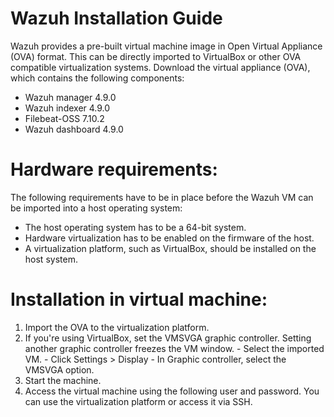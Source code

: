 # Wazuh Installation Guide


Wazuh provides a pre-built virtual machine image in Open Virtual Appliance
(OVA) format. This can be directly imported to VirtualBox or other OVA
compatible virtualization systems.
Download the virtual appliance (OVA), which contains the following
components:

- Wazuh manager 4.9.0
- Wazuh indexer 4.9.0
- Filebeat-OSS 7.10.2
- Wazuh dashboard 4.9.0

# Hardware requirements:

The following requirements have to be in place before the Wazuh VM can be
imported into a host operating system:

- The host operating system has to be a 64-bit system.
- Hardware virtualization has to be enabled on the firmware of the host.
- A virtualization platform, such as VirtualBox, should be installed on the
  host system.
# Installation in virtual machine:

1. Import the OVA to the virtualization platform.
2. If you're using VirtualBox, set the VMSVGA graphic controller. Setting
   another graphic controller freezes the VM window.
             -  Select the imported VM.
             -  Click Settings > Display
             -  In Graphic controller, select the VMSVGA option.
3. Start the machine.
4. Access the virtual machine using the following user and password. You can
   use the virtualization platform or access it via SSH.
